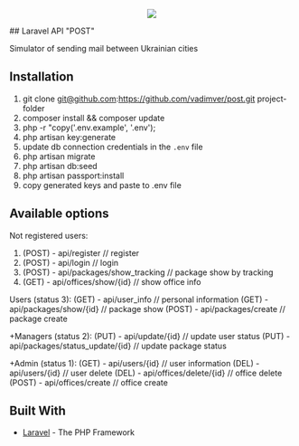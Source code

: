 <p align="center"><img src="https://laravel.com/assets/img/components/logo-laravel.svg"></p>
##  Laravel API "POST"

Simulator of sending mail between Ukrainian cities

##  Installation

1.  git clone git@github.com:https://github.com/vadimver/post.git project-folder
2.  composer install && composer update
3.  php -r "copy('.env.example', '.env');
4.  php artisan key:generate
5.  update db connection credentials in the `.env` file
6.  php artisan migrate
7.  php artisan db:seed
8.  php artisan passport:install
9.  copy generated keys and paste to .env file

##  Available options

Not registered users:
1. (POST) - api/register                      // register
2. (POST) - api/login                         // login
3. (POST) - api/packages/show_tracking        // package show by tracking
4. (GET)  - api/offices/show/{id}             // show office info

Users (status 3):
 (GET)  - api/user_info                     // personal information
 (GET)  - api/packages/show/{id}            // package show
 (POST) - api/packages/create               // package create

+Managers (status 2):
 (PUT)  - api/update/{id}                   // update user status
 (PUT)  - api/packages/status_update/{id}   // update package status

+Admin (status 1):
 (GET)  - api/users/{id}                    // user information
 (DEL)  - api/users/{id}                    // user delete
 (DEL)  - api/offices/delete/{id}           // office delete
 (POST) - api/offices/create                // office create

## Built With

* [Laravel](https://laravel.com/) - The PHP Framework
